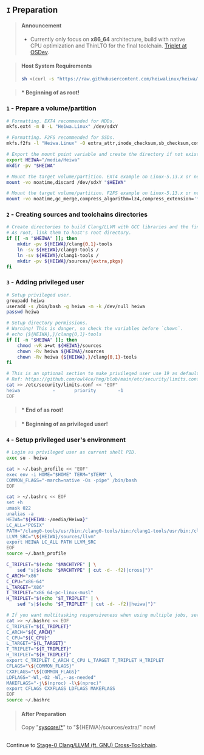 ## `I` Preparation

> #### Announcement
> * Currently only focus on **x86_64** architecture, build with native CPU optimization and ThinLTO for the final toolchain. [Triplet at OSDev](https://wiki.osdev.org/Target_Triplet).

> #### Host System Requirements
> ```sh
> sh <(curl -s "https://raw.githubusercontent.com/heiwalinux/heiwa/main/version-check")
> ```

> #### * Beginning of as root!
### `1` - Prepare a volume/partition
```bash
# Formatting. EXT4 recommended for HDDs.
mkfs.ext4 -m 0 -L "Heiwa.Linux" /dev/sdxY

# Formatting. F2FS recommended for SSDs.
mkfs.f2fs -l "Heiwa.Linux" -O extra_attr,inode_checksum,sb_checksum,compression,encrypt /dev/sdxY
```
```bash
# Export the mount point variable and create the directory if not exist.
export HEIWA="/media/Heiwa"
mkdir -pv "$HEIWA"
```
```bash
# Mount the target volume/partition. EXT4 example on Linux-5.13.x or newer.
mount -vo noatime,discard /dev/sdxY "$HEIWA"

# Mount the target volume/partition. F2FS example on Linux-5.13.x or newer.
mount -vo noatime,gc_merge,compress_algorithm=lz4,compress_extension='*',compress_chksum,atgc /dev/sdxY "$HEIWA"
```

### `2` - Creating sources and toolchains directories
```bash
# Create directories to build Clang/LLVM with GCC libraries and the final toolchain without GCC libraries.
# As root, link them to host's root directory.
if [[ -n "$HEIWA" ]]; then
    mkdir -pv ${HEIWA}/clang{0,1}-tools
    ln -sv ${HEIWA}/clang0-tools /
    ln -sv ${HEIWA}/clang1-tools /
    mkdir -pv ${HEIWA}/sources/{extra,pkgs}
fi
```

### `3` - Adding privileged user
```bash
# Setup privileged user.
groupadd heiwa
useradd -s /bin/bash -g heiwa -m -k /dev/null heiwa
passwd heiwa
```
```bash
# Setup directory permissions.
# Warning! This is danger, so check the variables before `chown`.
# echo {${HEIWA},}/clang{0,1}-tools
if [[ -n "$HEIWA" ]]; then
    chmod -vR a+wt ${HEIWA}/sources
    chown -Rv heiwa ${HEIWA}/sources
    chown -Rv heiwa {${HEIWA},}/clang{0,1}-tools
fi
```
```bash
# This is an optional section to make privileged user use 19 as default user level priority using linux-PAM.
# Ref: https://github.com/owl4ce/hmg/blob/main/etc/security/limits.conf#L65
cat >> /etc/security/limits.conf << "EOF"
heiwa            -       priority        -1
EOF
```
> #### * End of as root!

> #### * Beginning of as privileged user!
### `4` - Setup privileged user's environment
```bash
# Login as privileged user as current shell PID.
exec su - heiwa
```
```bash
cat > ~/.bash_profile << "EOF"
exec env -i HOME="$HOME" TERM="$TERM" \
COMMON_FLAGS="-march=native -Os -pipe" /bin/bash
EOF
```
```bash
cat > ~/.bashrc << EOF
set +h
umask 022
unalias -a
HEIWA="${HEIWA:-/media/Heiwa}"
LC_ALL="POSIX"
PATH="/clang0-tools/usr/bin:/clang0-tools/bin:/clang1-tools/usr/bin:/clang1-tools/bin:/usr/bin:/bin"
LLVM_SRC="\${HEIWA}/sources/llvm"
export HEIWA LC_ALL PATH LLVM_SRC
EOF
source ~/.bash_profile
```
```bash
C_TRIPLET="$(echo "$MACHTYPE" | \
    sed "s|$(echo "$MACHTYPE" | cut -d- -f2)|cross|")"
C_ARCH="x86"
C_CPU="x86-64"
L_TARGET="X86"
T_TRIPLET="x86_64-pc-linux-musl"
H_TRIPLET="$(echo "$T_TRIPLET" | \
    sed "s|$(echo "$T_TRIPLET" | cut -d- -f2)|heiwa|")"
```
```bash
# If you want multitasking responsiveness when using multiple jobs, set the load average to prevent slowdowned system (maybe OOM).
cat >> ~/.bashrc << EOF
C_TRIPLET="${C_TRIPLET}"
C_ARCH="${C_ARCH}"
C_CPU="${C_CPU}"
L_TARGET="${L_TARGET}"
T_TRIPLET="${T_TRIPLET}"
H_TRIPLET="${H_TRIPLET}"
export C_TRIPLET C_ARCH C_CPU L_TARGET T_TRIPLET H_TRIPLET
CFLAGS="\${COMMON_FLAGS}"
CXXFLAGS="\${COMMON_FLAGS}"
LDFLAGS="-Wl,-O2 -Wl,--as-needed"
MAKEFLAGS="-j\$(nproc) -l\$(nproc)"
export CFLAGS CXXFLAGS LDFLAGS MAKEFLAGS
EOF
source ~/.bashrc
```

> #### After Preparation
> Copy "[syscore/*](./../../syscore/)" to "${HEIWA}/sources/extra/" now!

<h2></h2>

Continue to [Stage-0 Clang/LLVM (ft. GNU) Cross-Toolchain](./2-Stage0_Clang_LLVM.md).
